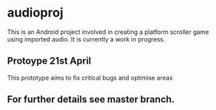 # audioproj
This is an Android project involved in creating a platform scroller game using imported audio. It is currently a work in progress.
## Protoype 21st April
This prototype aims to fix critical bugs and optimise areas
## For further details see master branch.
